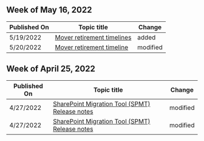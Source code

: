 <!-- This file is generated automatically each week. Changes made to this file will be overwritten.-->



## Week of May 16, 2022


| Published On |Topic title | Change |
|------|------------|--------|
| 5/19/2022 | [Mover retirement timelines](/SharepointMigration/mover-retirement-timeline) | added |
| 5/20/2022 | [Mover retirement timeline](/SharepointMigration/mover-retirement-timeline) | modified |


## Week of April 25, 2022


| Published On |Topic title | Change |
|------|------------|--------|
| 4/27/2022 | [SharePoint Migration Tool (SPMT) Release notes](/SharepointMigration/new-and-improved-features-in-the-sharepoint-migration-tool) | modified |
| 4/27/2022 | [SharePoint Migration Tool (SPMT) Release notes](/SharepointMigration/new-and-improved-features-in-the-sharepoint-migration-tool) | modified |
